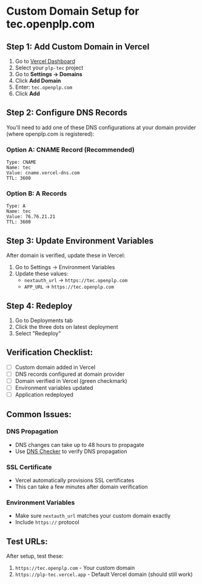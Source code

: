 # Custom Domain Setup for tec.openplp.com

## Step 1: Add Custom Domain in Vercel

1. Go to [Vercel Dashboard](https://vercel.com)
2. Select your `plp-tec` project
3. Go to **Settings → Domains**
4. Click **Add Domain**
5. Enter: `tec.openplp.com`
6. Click **Add**

## Step 2: Configure DNS Records

You'll need to add one of these DNS configurations at your domain provider (where openplp.com is registered):

### Option A: CNAME Record (Recommended)
```
Type: CNAME
Name: tec
Value: cname.vercel-dns.com
TTL: 3600
```

### Option B: A Records
```
Type: A
Name: tec
Value: 76.76.21.21
TTL: 3600
```

## Step 3: Update Environment Variables

After domain is verified, update these in Vercel:

1. Go to Settings → Environment Variables
2. Update these values:
   - `nextauth_url` → `https://tec.openplp.com`
   - `APP_URL` → `https://tec.openplp.com`

## Step 4: Redeploy

1. Go to Deployments tab
2. Click the three dots on latest deployment
3. Select "Redeploy"

## Verification Checklist:

- [ ] Custom domain added in Vercel
- [ ] DNS records configured at domain provider
- [ ] Domain verified in Vercel (green checkmark)
- [ ] Environment variables updated
- [ ] Application redeployed

## Common Issues:

### DNS Propagation
- DNS changes can take up to 48 hours to propagate
- Use [DNS Checker](https://dnschecker.org/) to verify DNS propagation

### SSL Certificate
- Vercel automatically provisions SSL certificates
- This can take a few minutes after domain verification

### Environment Variables
- Make sure `nextauth_url` matches your custom domain exactly
- Include `https://` protocol

## Test URLs:

After setup, test these:
1. `https://tec.openplp.com` - Your custom domain
2. `https://plp-tec.vercel.app` - Default Vercel domain (should still work)